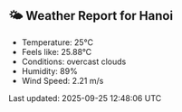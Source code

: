 <!-- WEATHER-START -->
## 🌤 Weather Report for Hanoi

- Temperature: 25°C
- Feels like: 25.88°C
- Conditions: overcast clouds
- Humidity: 89%
- Wind Speed: 2.21 m/s

Last updated: 2025-09-25 12:48:06 UTC
<!-- WEATHER-END -->

